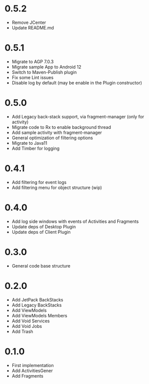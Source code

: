 # 0.5.2
- Remove JCenter
- Update README.md

# 0.5.1
- Migrate to AGP 7.0.3
- Migrate sample App to Android 12
- Switch to Maven-Publish plugin
- Fix some Lint issues
- Disable log by default (may be enable in the Plugin constructor)

# 0.5.0
- Add Legacy back-stack support, via fragment-manager (only for activity)
- Migrate code to Rx to enable background thread
- Add sample activity with fragment-manager
- General optimization of filtering options
- Migrate to Java11
- Add Timber for logging

# 0.4.1
- Add filtering for event logs
- Add filtering menu for object structure (wip)

# 0.4.0
- Add log side windows with events of Activities and Fragments
- Update deps of Desktop Plugin
- Update deps of Client Plugin

# 0.3.0
- General code base structure

# 0.2.0
- Add JetPack BackStacks
- Add Legacy BackStacks
- Add ViewModels
- Add ViewModels Members
- Add Void Services
- Add Void Jobs
- Add Trash

# 0.1.0
- First implementation
- Add ActivitiesGener
- Add Fragments